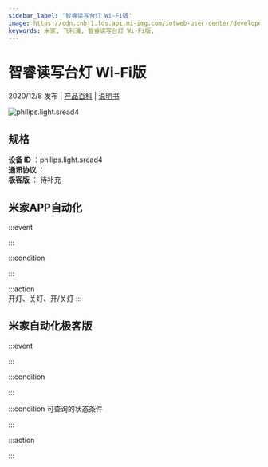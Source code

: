 ```yaml
---
sidebar_label: '智睿读写台灯 Wi-Fi版'
image: https://cdn.cnbj1.fds.api.mi-img.com/iotweb-user-center/developer_1679048938978bevZ5YdQ.png?GalaxyAccessKeyId=AKVGLQWBOVIRQ3XLEW&Expires=9223372036854775807&Signature=IsPj9kvSYKyMvMDI6Rr7p6leQb0=
keywords: 米家, 飞利浦, 智睿读写台灯 Wi-Fi版, 
---
```

# 智睿读写台灯 Wi-Fi版

2020/12/8 发布 | [产品百科](https://home.mi.com/webapp/content/baike/product/index.html?model=philips.light.sread4/) | [说明书](https://home.mi.com/views/introduction.html?model=philips.light.sread4&region=cn)

![philips.light.sread4](https://cdn.cnbj1.fds.api.mi-img.com/iotweb-user-center/developer_1679048938978bevZ5YdQ.png?GalaxyAccessKeyId=AKVGLQWBOVIRQ3XLEW&Expires=9223372036854775807&Signature=IsPj9kvSYKyMvMDI6Rr7p6leQb0=)

## 规格  
> 
**设备 ID** ：philips.light.sread4  
**通讯协议** ：  
**极客版**  ： 待补充 


## 米家APP自动化  

:::event  

:::

:::condition  

:::

:::action   
开灯、关灯、开/关灯
:::

## 米家自动化极客版  

:::event  

:::

:::condition  

:::

:::condition 可查询的状态条件  

:::

:::action  

:::

        
